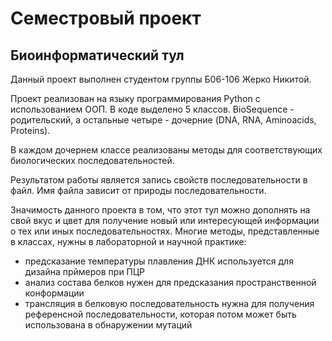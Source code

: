 # Семестровый проект 
## Биоинформатический тул

Данный проект выполнен студентом группы Б06-106 Жерко Никитой. 

Проект реализован на языку программирования Python с использованием ООП. В коде выделено 5 классов. BioSequence - родительский, a остальные четыре - дочерние (DNA, RNA, Aminoacids, Proteins). 

В каждом дочернем классе реализованы методы для соответствующих биологических последовательностей. 

Результатом работы является запись свойств последовательности в файл. Имя файла зависит от природы последовательности. 

Значимость данного проекта в том, что этот тул можно дополнять на свой вкус и цвет для получение новый или интересующей информации о тех или иных последовательностях. Многие методы, представленные в классах, нужны в лабораторной и научной практике: 
- предсказание температуры плавления ДНК используется для дизайна прймеров при ПЦР
- анализ состава белков нужен для предсказания пространственной конформации
- трансляция в белковую последовательность нужна для получения референсной последовательности, которая потом может быть использована в обнаружении мутаций
  
